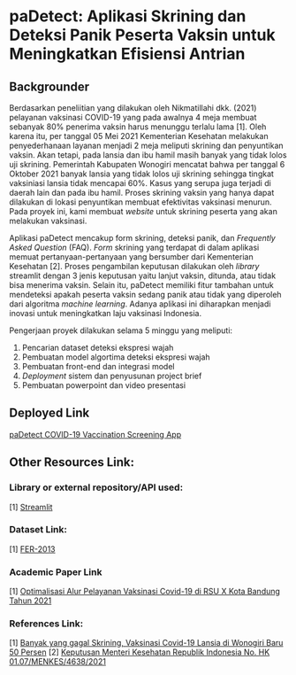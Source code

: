 # paDetect: Aplikasi Skrining dan Deteksi Panik Peserta Vaksin untuk Meningkatkan Efisiensi Antrian
## Backgrounder
Berdasarkan peneliitian yang dilakukan oleh Nikmatillahi dkk. (2021) pelayanan vaksinasi COVID-19 yang pada awalnya 4 meja membuat sebanyak 80% penerima vaksin harus menunggu terlalu lama [1]. Oleh karena itu, per tanggal 05 Mei 2021 Kementerian Kesehatan melakukan penyederhanaan layanan menjadi 2 meja meliputi skrining dan penyuntikan vaksin. Akan tetapi, pada lansia dan ibu hamil masih banyak yang tidak lolos uji skrining. Pemerintah Kabupaten Wonogiri mencatat bahwa per tanggal 6 Oktober 2021 banyak lansia yang tidak lolos uji skrining sehingga tingkat vaksiniasi lansia tidak mencapai 60%. Kasus yang serupa juga terjadi di daerah lain dan pada ibu hamil. Proses skrining vaksin yang hanya dapat dilakukan di lokasi penyuntikan membuat efektivitas vaksinasi menurun. Pada proyek ini, kami membuat *website* untuk skrining peserta yang akan melakukan vaksinasi.

Aplikasi paDetect mencakup form skrining, deteksi panik, dan *Frequently Asked Question* (FAQ). *Form* skrining yang terdapat di dalam aplikasi memuat pertanyaan-pertanyaan yang bersumber dari Kementerian Kesehatan [2]. Proses pengambilan keputusan dilakukan oleh *library* streamlit dengan 3 jenis keputusan yaitu lanjut vaksin, ditunda, atau tidak bisa menerima vaksin. Selain itu, paDetect memiliki fitur tambahan untuk mendeteksi apakah peserta vaksin sedang panik atau tidak yang diperoleh dari algoritma *machine learning*. Adanya aplikasi ini diharapkan menjadi inovasi untuk meningkatkan laju vaksinasi Indonesia.

Pengerjaan proyek dilakukan selama 5 minggu yang meliputi:
1. Pencarian dataset deteksi ekspresi wajah 
2. Pembuatan model algortima deteksi ekspresi wajah
3. Pembuatan front-end dan integrasi model
4. *Deployment* sistem dan penyusunan project brief
5. Pembuatan powerpoint dan video presentasi


## Deployed Link
[paDetect COVID-19 Vaccination Screening App](https://vacscreenpd.herokuapp.com/)

## Other Resources Link:

### Library or external repository/API used:
[1] [Streamlit](https://streamlit.io/)

### Dataset Link:
[1] [FER-2013](https://www.kaggle.com/msambare/fer2013)

### Academic Paper Link
[1] [Optimalisasi Alur Pelayanan Vaksinasi Covid-19 di RSU X Kota Bandung Tahun 2021](https://jurnal.healthsains.co.id/index.php/jhs/article/view/214)

### References Link:
[1] [Banyak yang gagal Skrining, Vaksinasi Covid-19 Lansia di Wonogiri Baru 50 Persen](https://regional.kompas.com/read/2021/10/07/093102078/banyak-yang-gagal-skrining-vaksinasi-covid-19-lansia-di-wonogiri-baru-50?page=all)
[2] [Keputusan Menteri Kesehatan Republik Indonesia No. HK 01.07/MENKES/4638/2021](https://persi.or.id/wp-content/uploads/2021/07/KMK-4638-2021.pdf)
